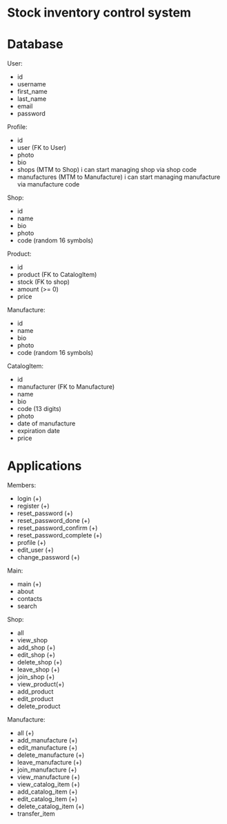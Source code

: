# Stock inventory control system

# Database
User:
- id
- username
- first_name
- last_name
- email
- password

Profile:
- id
- user (FK to User)
- photo
- bio
- shops (MTM to Shop) i can start managing shop via shop code
- manufactures (MTM to Manufacture) i can start managing manufacture via manufacture code

Shop:
- id
- name
- bio
- photo
- code (random 16 symbols)

Product:
- id
- product (FK to CatalogItem)
- stock (FK to shop)
- amount (>= 0)
- price

Manufacture:
- id
- name
- bio
- photo
- code (random 16 symbols)

CatalogItem:
- id
- manufacturer (FK to Manufacture)
- name
- bio
- code (13 digits)
- photo
- date of manufacture
- expiration date
- price

# Applications

Members:
- login (+)
- register (+)
- reset_password (+)
- reset_password_done (+)
- reset_password_confirm (+)
- reset_password_complete (+)
- profile (+)
- edit_user (+)
- change_password (+)

Main:
- main (+)
- about
- contacts
- search

Shop:
- all
- view_shop
- add_shop (+)
- edit_shop (+)
- delete_shop (+)
- leave_shop (+)
- join_shop (+)
- view_product(+)
- add_product
- edit_product
- delete_product

Manufacture:
- all (+)
- add_manufacture (+)
- edit_manufacture (+)
- delete_manufacture (+)
- leave_manufacture (+)
- join_manufacture (+)
- view_manufacture (+)
- view_catalog_item (+)
- add_catalog_item (+)
- edit_catalog_item (+)
- delete_catalog_item (+)
- transfer_item
